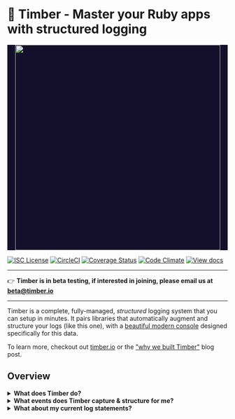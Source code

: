 # :evergreen_tree: Timber - Master your Ruby apps with structured logging

<p align="center" style="background: #140f2a;">
<a href="http://github.com/timberio/timber-ruby"><img src="http://files.timber.io/images/ruby-library-readme-header.gif" height="469" /></a>
</p>

[![ISC License](https://img.shields.io/badge/license-ISC-ff69b4.svg)](LICENSE.md)
[![CircleCI](https://circleci.com/gh/timberio/timber-ruby.svg?style=shield&circle-token=:circle-token)](https://circleci.com/gh/timberio/timber-ruby/tree/master)
[![Coverage Status](https://coveralls.io/repos/github/timberio/timber-ruby/badge.svg?branch=master)](https://coveralls.io/github/timberio/timber-ruby?branch=master)
[![Code Climate](https://codeclimate.com/github/timberio/timber-ruby/badges/gpa.svg)](https://codeclimate.com/github/timberio/timber-ruby)
[![View docs](https://img.shields.io/badge/docs-viewdocs-blue.svg?style=flat-square "Viewdocs")](http://www.rubydoc.info/github/timberio/timber-ruby)


---

:point_right: **Timber is in beta testing, if interested in joining, please email us at
[beta@timber.io](mailto:beta@timber.io)**

---

Timber is a complete, fully-managed, *structured* logging system that you can setup in
minutes. It pairs libraries that automatically augment and structure your logs (like this one),
with a [beautiful modern console](https://timber.io) designed specifically for this data.

To learn more, checkout out [timber.io](https://timber.io) or the
["why we built Timber"](http://moss-ibex2.cloudvent.net/blog/why-were-building-timber/)
blog post.


## Overview

<details><summary><strong>What does Timber do?</strong></summary><p>

To extend the above description, Timber...

1. Automatically captures and structures your framework and 3rd party logs (see next question).
2. Provides a [framework for logging custom structured events](#what-about-custom-events).
3. Does not lock you in with a special API or closed data. Just better logging.
4. Defines a [normalized log schema](https://github.com/timberio/log-event-json-schema) across
   *all* of your apps. Implemented by [our libraries](https://github.com/timberio).
5. Offers a [beautiful modern console](https://timber.io) designed specifically for this data.
   Pre-configured and tuned out of the box.
6. Gives you *6 months of retention*, by default.
7. Does not charge you for the extra structured data we're encouraging here, only the core
   log message.
8. Encrypts your data in transit and at rest.
9. Offers 11 9s of durability.
10. ...and so much more!

</p></details>

<details><summary><strong>What events does Timber capture & structure for me?</strong></summary><p>

Out of the box you get everything in the [`Timber::Events`](lib/timber/events) namespace:

1. [Controller Call Event](lib/timber/events/controller_call.rb)
2. [Exception Event](lib/timber/events/exception.rb)
3. [HTTP Client Request Event (net/http outgoing)](lib/timber/events/http_client_request.rb)
4. [HTTP Client Response Event (resposne from net/http outgoing)](lib/timber/events/http_client_response.rb)
5. [HTTP Server Request Event (incoming client request)](lib/timber/events/http_server_request.rb)
6. [HTTP Server Response Event (response to incoming client request)](lib/timber/events/http_server_response.rb)
7. [SQL Query Event](lib/timber/events/sql_query.ex)
8. [Template Render Event](lib/timber/events/template_render.rb)
9. ...more coming soon, [file an issue](https://github.com/timberio/timber-ruby/issues) to request.

We also add context to every log, everything in the [`Timber::Contexts`](lib/timber/contexts)
namespace. Context is structured data representing the current environment when the log line was
written. It is included in every log line. Think of it like join data for your logs:

1. [HTTP Context](lib/timber/contexts/http.rb)
2. [Organization Context](lib/timber/contexts/organization.rb)
3. [Process Context](lib/timber/contexts/process.rb)
4. [Server Context](lib/timber/contexts/server.rb)
5. [Runtime Context](lib/timber/contexts/runtime.rb)
5. [User Context](lib/timber/contexts/user.rb)
6. ...more coming soon, [file an issue](https://github.com/timberio/timber-ruby/issues) to request.

</p></details>

<details><summary><strong>What about my current log statements?</strong></summary><p>

They'll continue to work as expected.

In fact, we encourage traditional log statements for non-meaningful events, debug statements, etc
(see the "Basic Logging" example). Timber's mission isn't to make every log line structured. It's
to make logging better by *adding* structure to the ones that matter. Timber still preserves
the original human readable message.

It's also worth mentioning that Timber will *never* devitate from the public `::Logger`
interface in *any* way. This ensures there is absolutely no risk of lock in or code debt.


## Usage

<details><summary><strong>Basic logging</strong></summary><p>

Use the `Logger` as normal:

```elixir
logger.info("My log message")
```

Timber will never deviate from the public `::Logger` interface in *any* way.

</p></details>

<details><summary><strong>Custom events</strong></summary><p>

1. Log a Hash (simplest)

  ```ruby
  Logger.warn message: "Payment rejected", type: :payment_rejected,
  data: {customer_id: "abcd1234", amount: 100, reason: "Card expired"}
  ```

2. Log a Struct (recommended)

  Defining structs for your important events just feels oh so good :) It creates a strong contract
  with down stream consumers and gives you compile time guarantees.

  ```ruby
  PaymentRejectedEvent = Struct.new(:customer_id, :amount, :reason) do
    def message; "Payment rejected for #{customer_id}"; end
    def type; :payment_rejected; end
  end
  Logger.warn PaymentRejectedEvent.new("abcd1234", 100, "Card expired")
  ```

* For more advanced examples see [`Timber::Logger`](lib/timber.logger.rb).
* Also, notice there are no special APIs, no risk of code-debt, and no lock-in. It's just better
  logging.

</p></details>

<details><summary><strong>Custom contexts</strong></summary><p>

Context is structured data representing the current environment when the log line was written.
It is included in every log line. Think of it like join data for your logs. For example, the
`http.request_id` field is included in the context, allowing you to find all log lines related
to that request ID, if desired. This is in contrast to *only* showing log lines that have this
value contained.

1. Add a Hash (simplest)

  ```ruby
  Timber::CurrentContext.with({type: :build, data: {version: "1.0.0"}}) do
    logger.info("This message will include the wrapped context")
  end
  ```

  This adds data to the context keyspaced by `build`.

2. Add a Struct (recommended)

  Just like events, we recommend defining your custom contexts. It makes a stronger contract
  with downstream consumers.

  ```ruby
  BuildContext = Struct.new(:version) do
    def type; :build; end
  end
  build_context = BuildContext.new("1.0.0")
  Timber::CurrentContext.with(build_context) do
    logger.info("This message will include the wrapped context")
  end
  ```

</p></details>


## Installation

```ruby
# Gemfile
gem 'timber'
```


## Setup

<details><summary><strong>Rails >= 3.0</strong></summary><p>

```ruby
# config/environments/production.rb (or staging, etc)

config.logger = Timber::Logger.new(STDOUT)
```

Are you using Rails tagged logging? If so, use this instead:

```ruby
# config/environments/production.rb (or staging, etc)

config.logger = ActiveSupport::TaggedLogging.new(Timber::Logger.new(STDOUT))
```

</p></details>

<details><summary><strong>Other</strong></summary><p>

1. *Insert* the Timber probes:

  This should be executed *immediately after* you have required your dependencies.

  ```ruby
  Timber::Probes.insert!
  ```

2. *Add* the Rack middlewares:

  This should be included where you build your `Rack` application. Usually `config.ru`:

  ```ruby
  # Most likely config.ru

  Timber::RackMiddlewares.middlewares.each do |m|
    use m
  end
  ```

2. *Instantiate* the Timber logger:

  This should be *globally* available to your application:

  ```ruby
  logger = Timber::Logger.new(STDOUT)
  ```

</p></details>


## Send your logs

<details><summary><strong>Heroku (log drains)</strong></summary><p>

The recommended strategy for Heroku is to setup a
[log drain](https://devcenter.heroku.com/articles/log-drains). To get your Timber log drain URL:

**--> [Add your app to Timber](https://app.timber.io)**

---

</p></details>

<details><summary><strong>All other platforms (Network / HTTP)</strong></summary><p>

1. *Use* the Timber Network logger backend in `config/environments/production.rb`:

  ```ruby
  # config/environments/production.rb (or staging, etc)
  network_log_device = Timber::LogDevices::Network.new(ENV['TIMBER_LOGS_KEY'])
  config.logger = Timber::Logger.new(network_log_device) # <-- Use network_log_device instead of STDOUT
  ```

2. Obtain your Timber API :key: by **[adding your app in Timber](https://app.timber.io)**.
   Afterwards simply assign it to the `TIMBER_LOGS_KEY` environment variable.

---

</p></details>

<details><summary><strong>Advanced setup (syslog, file tailing agent, etc)</strong></summary><p>

Checkout our [docs](https://timber.io/docs) for a comprehensive list of install instructions.

</p></details>


---

<p align="center" style="background: #140f2a;">
<a href="http://github.com/timberio/timber-ruby"><img src="http://files.timber.io/images/ruby-library-readme-log-truth.png" height="947" /></a>
</p>